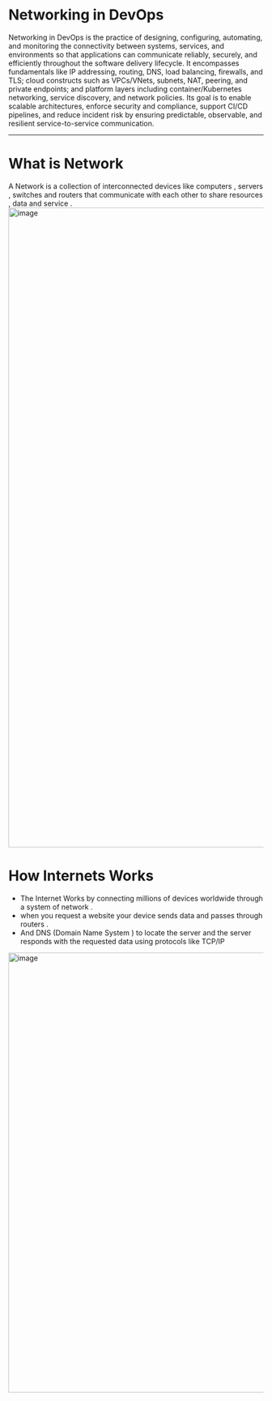 # Networking in DevOps
Networking in DevOps is the practice of designing, configuring, automating, and monitoring the connectivity between systems, services, and environments so that applications can communicate reliably, securely, and efficiently throughout the software delivery lifecycle. It encompasses fundamentals like IP addressing, routing, DNS, load balancing, firewalls, and TLS; cloud constructs such as VPCs/VNets, subnets, NAT, peering, and private endpoints; and platform layers including container/Kubernetes networking, service discovery, and network policies. Its goal is to enable scalable architectures, enforce security and compliance, support CI/CD pipelines, and reduce incident risk by ensuring predictable, observable, and resilient service-to-service communication.

---
# What is Network 
 A Network is a collection of interconnected devices like computers , servers , switches and routers that communicate with each other to share resources , data and service .
 <img width="2556" height="1264" alt="image" src="https://github.com/user-attachments/assets/ed73c903-a075-4c39-b7c4-0786c2491592" />

# How Internets Works 
- The Internet Works by connecting millions of devices worldwide through a system of network .
-  when you request a website your device sends data and passes through routers .
-  And DNS (Domain Name System ) to locate the server and the server responds with the requested data using protocols like TCP/IP

<img width="2602" height="869" alt="image" src="https://github.com/user-attachments/assets/c2c4941c-74a7-45de-a655-2d3488276733" />


